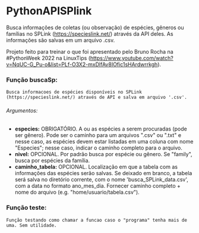 # PythonAPISPlink

Busca informações de coletas (ou observação) de espécies, gêneros ou famílias no SPLink (https://specieslink.net/) através da API deles.
As informações são salvas em um arquivo .csv.

Projeto feito para treinar o que foi apresentado pelo Bruno Rocha na #PythonWeek 2022 na LinuxTips (https://www.youtube.com/watch?v=NqUC-G_Pu-o&list=PLf-O3X2-mxDlfAv8IOfic1sHArdwrrkgh).

### Função buscaSp:
	Busca informacoes de espécies disponíveis no SPLink (https://specieslink.net/) através de API e salva em arquivo '.csv'.
	

###### Argumentos:
   - **especies:** OBRIGATÓRIO. A ou as espécies a serem procuradas (pode ser gênero). Pode ser o caminho para um arquivos ".csv" ou ".txt" e nesse caso, as espécies devem estar listadas em uma coluna com nome "Especies"; nesse caso, indicar o caminho completo para o arquivo.
   - **nivel:** OPCIONAL. Por padrão busca por espécie ou gênero. Se "family", busca por espécies da família.
   - **caminho_tabela:** OPCIONAL. Localização em que a tabela com as informações das espécies serão salvas.
    Se deixado em branco, a tabela será salva no diretório corrente, com o nome 'busca_SPLink_data.csv',
    com a data no formato ano_mes_dia. Fornecer caminho completo + nome do arquivo (e.g. "home/usuario/tabela.csv").

### Função teste:
	Função testando como chamar a funcao caso o "programa" tenha mais de uma. Sem utilidade.
